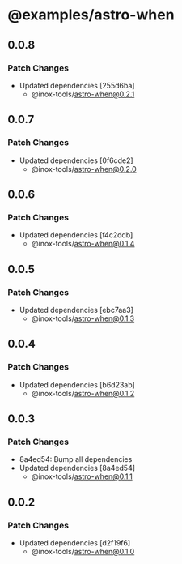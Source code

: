 # @examples/astro-when

## 0.0.8

### Patch Changes

- Updated dependencies [255d6ba]
  - @inox-tools/astro-when@0.2.1

## 0.0.7

### Patch Changes

- Updated dependencies [0f6cde2]
  - @inox-tools/astro-when@0.2.0

## 0.0.6

### Patch Changes

- Updated dependencies [f4c2ddb]
  - @inox-tools/astro-when@0.1.4

## 0.0.5

### Patch Changes

- Updated dependencies [ebc7aa3]
  - @inox-tools/astro-when@0.1.3

## 0.0.4

### Patch Changes

- Updated dependencies [b6d23ab]
  - @inox-tools/astro-when@0.1.2

## 0.0.3

### Patch Changes

- 8a4ed54: Bump all dependencies
- Updated dependencies [8a4ed54]
  - @inox-tools/astro-when@0.1.1

## 0.0.2

### Patch Changes

- Updated dependencies [d2f19f6]
  - @inox-tools/astro-when@0.1.0
